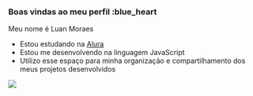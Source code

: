 ### Boas vindas ao meu perfil :blue_heart

Meu nome é Luan Moraes

- Estou estudando na [Alura](https://www.alura.com.br)
- Estou me desenvolvendo na linguagem JavaScript
- Utilizo esse espaço para minha organização e compartilhamento dos meus projetos desenvolvidos

![](https://media.tenor.com/3sWk5R0q5z0AAAAd/jin-woo.gif)
